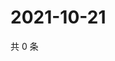 # 2021-10-21

共 0 条

<!-- BEGIN WEIBO -->
<!-- 最后更新时间 Thu Oct 21 2021 23:00:53 GMT+0800 (China Standard Time) -->

<!-- END WEIBO -->
